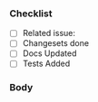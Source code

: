 <!-- Thank you for the pr! Make sure you follow the checklist below: -->

### Checklist

- [ ] Related issue: <!-- If this pr has a issue with it then replace this comment with the issue number e.g. #11 -->
- [ ] Changesets done <!-- If this pr includes a change, generate it by running pnpm changeset -->
- [ ] Docs Updated
- [ ] Tests Added

### Body
<!-- Here you can put what the pr is about -->